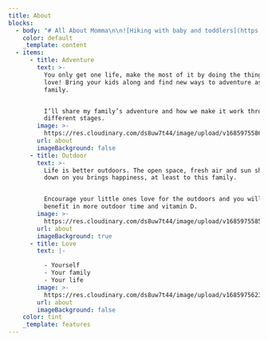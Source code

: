 ```yaml
---
title: About
blocks:
  - body: "# All About Momma\n\n![Hiking with baby and toddlers](https://res.cloudinary.com/ds8uw7t44/image/upload/v1685975469/hiking-with-toddlers-insert.jpg)\n\nBefore kids my husband and I were active. I grew up playing sports and continued as my life progressed into corporate life. I moved to England for work and joined a London Ultimate Frisbee\_ team. I met my husband there.\n\nBefore I moved to the United States my husband and I cycle toured Asia and rode over 3,000 miles in 3 months with our luggage strapped to our bikes.\_\n\nRunning was also a big part of me and I have completed the Rome and Napa Valley Marathons.\n\nDuring my transition to parenthood I wanted to ensure I kept an active lifestyle that involved my kids.\n\nMy first baby purchase was a Bob joggling stroller and since having kids have found ways to incorporate my active lifestyle into motherhood. I turned more into hiking, camping, and navigated my way through hiking backpacks, tents and baby wearing.\_\n\nI also found that you can cycle with your kids and that my young ones love it! One of their first words is always “bike”.\n\nNot only can you cycle with your toddler, but also have your child learn to ride a bike.\n\nI am happiest while outside. That is why I find it very important to foster my own kids love for the outdoors early. No matter the weather my family can be found outside everyday!\n\nI want to help other momma’s navigate the complexities of \"mommahood\" and keeping your active outdoor lifestyle!\n\nI want to inspire mommas to have more adventures with their kids, no matter the age or weather.\n\nI want to foster outdoor loving kids!\n\nI want to share the tidbits that I have discovered to help reduce the chaos and not let the kids’ stuff overtake our household.\_\_\n\nHappy you are here and can’t wait to explore life with you!\n\nSincerely,\n\n*Kristina*\n"
    color: default
    _template: content
  - items:
      - title: Adventure
        text: >-
          You only get one life, make the most of it by doing the things you
          love! Bring your kids along and find new ways to adventure as a
          family.


          I’ll share my family’s adventure and how we make it work through the
          different stages.
        image: >-
          https://res.cloudinary.com/ds8uw7t44/image/upload/v1685975586/hiking-while-pregnant-italy.jpg
        url: about
        imageBackground: false
      - title: Outdoor
        text: >-
          Life is better outdoors. The open space, fresh air and sun shining
          down on you brings happiness, at least to this family.


          Encourage your little ones love for the outdoors and you will also
          benefit in more outdoor time and vitamin D.
        image: >-
          https://res.cloudinary.com/ds8uw7t44/image/upload/v1685975585/hiking-while-pregnant-2nd-trimester.jpg
        url: about
        imageBackground: true
      - title: Love
        text: |-

          - Yourself
          - Your family
          - Your life
        image: >-
          https://res.cloudinary.com/ds8uw7t44/image/upload/v1685975623/toddler-outdoor-autumn-activity-hayride.jpg
        url: about
        imageBackground: false
    color: tint
    _template: features
---
```











